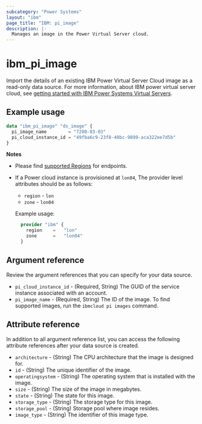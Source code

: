```yaml
---
subcategory: "Power Systems"
layout: "ibm"
page_title: "IBM: pi_image"
description: |-
  Manages an image in the Power Virtual Server cloud.
---
```


# ibm_pi_image

Import the details of an existing IBM Power Virtual Server Cloud image as a read-only data source. For more information, about IBM power virtual server cloud, see [getting started with IBM Power Systems Virtual Servers](https://cloud.ibm.com/docs/power-iaas?topic=power-iaas-getting-started).

## Example usage

```terraform
data "ibm_pi_image" "ds_image" {
  pi_image_name        = "7200-03-03"
  pi_cloud_instance_id = "49fba6c9-23f8-40bc-9899-aca322ee7d5b"
}
```

 **Notes**
* Please find [supported Regions](https://cloud.ibm.com/apidocs/power-cloud#endpoint) for endpoints.
* If a Power cloud instance is provisioned at `lon04`, The provider level attributes should be as follows:
  * `region` - `lon`
  * `zone` - `lon04`
  
  Example usage:
  
  ```terraform
    provider "ibm" {
      region    =   "lon"
      zone      =   "lon04"
    }
  ```
  
## Argument reference
Review the argument references that you can specify for your data source. 

- `pi_cloud_instance_id` - (Required, String) The GUID of the service instance associated with an account. 
- `pi_image_name` - (Required, String) The ID of the image. To find supported images, run the `ibmcloud pi images` command.

## Attribute reference
In addition to all argument reference list, you can access the following attribute references after your data source is created. 

- `architecture` - (String) The CPU architecture that the image is designed for. 
- `id` - (String) The unique identifier of the image.
- `operatingsystem` - (String) The operating system that is installed with the image.
- `size` - (String) The size of the image in megabytes.
- `state` - (String) The state for this image. 
- `storage_type` - (String) The storage type for this image.
- `storage_pool` - (String) Storage pool where image resides.
- `image_type` - (String) The identifier of this image type.
